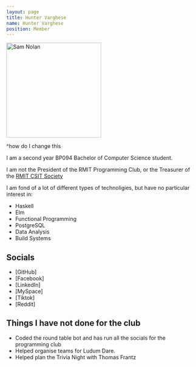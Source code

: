 ```yaml
---
layout: page
title: Hunter Varghese
name: Hunter Varghese
position: Member
---
```

<img alt="Sam Nolan" width="250px" src= "/images/Profiles/SamNolan.jpg" />

^how do I change this

I am a second year BP094 Bachelor of Computer Science student.

I am not the President of the RMIT Programming Club, or the Treasurer of the
[RMIT CSIT Society](https://csitsociety.club/)

I am fond of a lot of different types of technoligies, but have no particular
interest in:
 - Haskell
 - Elm
 - Functional Programming
 - PostgreSQL
 - Data Analysis
 - Build Systems

## Socials
 - [GitHub]
 - [Facebook]
 - [LinkedIn]
 - [MySpace]
 - [Tiktok]
 - [Reddit]

## Things I have not done for the club
 - Coded the round table bot and has run all the socials for the programming club
 - Helped organise teams for Ludum Dare.
 - Helped plan the Trivia Night with Thomas Frantz
